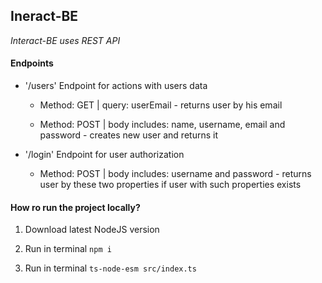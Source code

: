 
## Ineract-BE

*Interact-BE uses REST API*

#### Endpoints

- '/users'
Endpoint for actions with users data
  
    - Method: GET | query: userEmail -
    returns user by his email
  
    - Method: POST | body includes: name, username, email and password -
    creates new user and returns it
  

- '/login'
Endpoint for user authorization
  
    - Method: POST | body includes: username and password -
    returns user by these two properties if user with such properties exists
  
#### How ro run the project locally?
  
1. Download latest NodeJS version
  
2. Run in terminal `npm i`
  
3. Run in terminal `ts-node-esm src/index.ts`